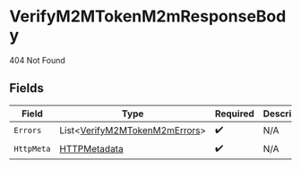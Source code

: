 # VerifyM2MTokenM2mResponseBody

404 Not Found


## Fields

| Field                                                                           | Type                                                                            | Required                                                                        | Description                                                                     |
| ------------------------------------------------------------------------------- | ------------------------------------------------------------------------------- | ------------------------------------------------------------------------------- | ------------------------------------------------------------------------------- |
| `Errors`                                                                        | List<[VerifyM2MTokenM2mErrors](../../Models/Errors/VerifyM2MTokenM2mErrors.md)> | :heavy_check_mark:                                                              | N/A                                                                             |
| `HttpMeta`                                                                      | [HTTPMetadata](../../Models/Components/HTTPMetadata.md)                         | :heavy_check_mark:                                                              | N/A                                                                             |